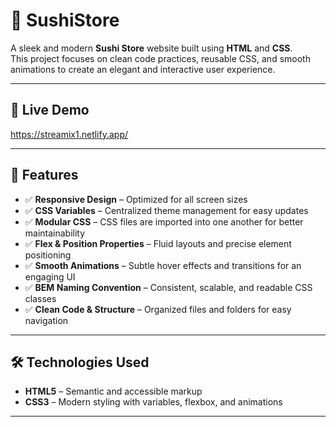 # 🍣 SushiStore

A sleek and modern **Sushi Store** website built using **HTML** and **CSS**.  
This project focuses on clean code practices, reusable CSS, and smooth animations to create an elegant and interactive user experience.

---

## 🔗 Live Demo
https://streamix1.netlify.app/


---

## 🌟 Features
- ✅ **Responsive Design** – Optimized for all screen sizes  
- ✅ **CSS Variables** – Centralized theme management for easy updates  
- ✅ **Modular CSS** – CSS files are imported into one another for better maintainability  
- ✅ **Flex & Position Properties** – Fluid layouts and precise element positioning  
- ✅ **Smooth Animations** – Subtle hover effects and transitions for an engaging UI  
- ✅ **BEM Naming Convention** – Consistent, scalable, and readable CSS classes  
- ✅ **Clean Code & Structure** – Organized files and folders for easy navigation  

---

## 🛠️ Technologies Used
- **HTML5** – Semantic and accessible markup  
- **CSS3** – Modern styling with variables, flexbox, and animations  

---

